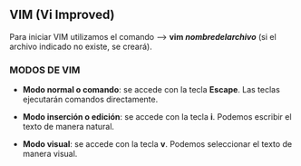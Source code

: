 ## VIM (Vi Improved)

Para iniciar VIM utilizamos el comando --> **vim _nombredelarchivo_** (si el archivo indicado no existe, se creará).

### MODOS DE VIM

- **Modo normal o comando**: se accede con la tecla **Escape**. Las teclas ejecutarán comandos directamente.

- **Modo inserción o edición**: se accede con la tecla **i**. Podemos escribir el texto de manera natural.

- **Modo visual**: se accede con la tecla **v**. Podemos seleccionar el texto de manera visual.


